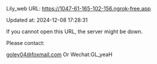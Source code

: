 Lily_web URL: https://1047-61-165-102-156.ngrok-free.app

Updated at: 2024-12-08 17:28:31

If you cannot open this URL, the server might be down.

Please contact: 

goley04@foxmail.com Or Wechat:GL_yeaH